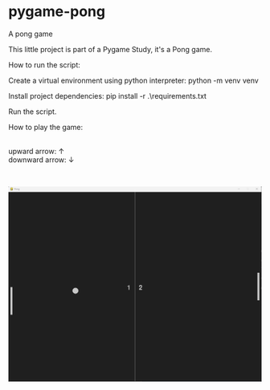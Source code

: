# pygame-pong
A pong game

This little project is part of a Pygame Study, it's a Pong game.

How to run the script:

Create a virtual environment using python interpreter: python -m venv venv

Install project dependencies: pip install -r .\requirements.txt

Run the script.

How to play the game:

<br>upward arrow: &#8593;
<br>downward arrow: &#8595;

<br>

![alt text](image/image.png)

<br>